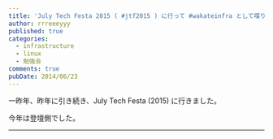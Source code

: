 ```yaml
---
title: 'July Tech Festa 2015 ( #jtf2015 ) に行って #wakateinfra として喋りました'
author: rrreeeyyy
published: true
categories:
  - infrastructure
  - linux
  - 勉強会
comments: true
pubDate: 2014/06/23
---
```


一昨年、昨年に引き続き、July Tech Festa (2015) に行きました。

今年は登壇側でした。

<!--more-->

---


